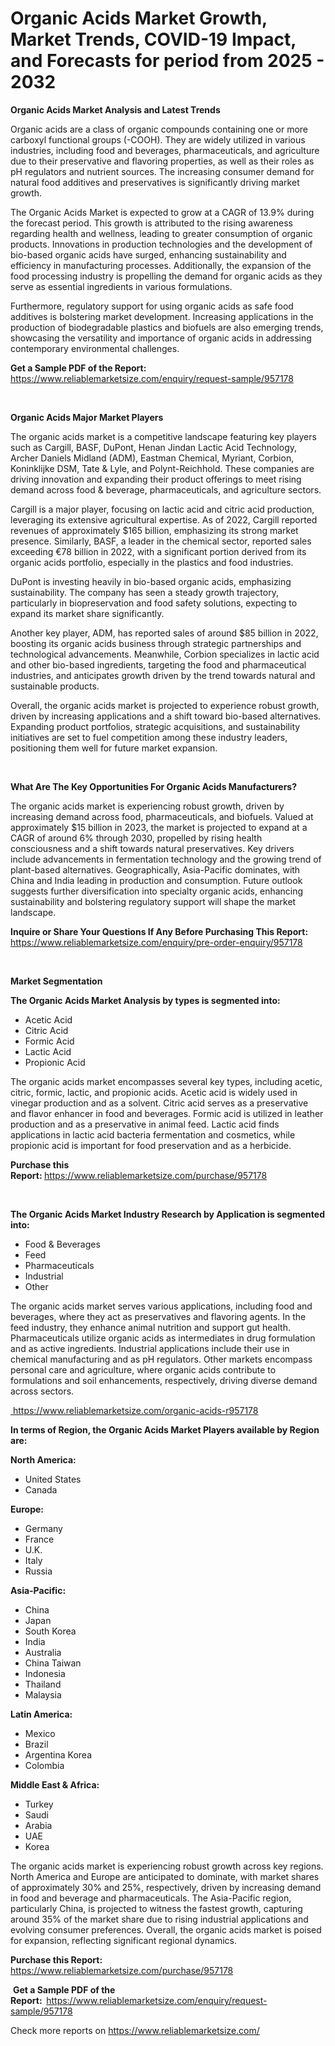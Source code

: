 <p><h1>Organic Acids Market Growth, Market Trends, COVID-19 Impact, and Forecasts for period from 2025 - 2032</h1></p><p><strong>Organic Acids Market Analysis and Latest Trends</strong></p>
<p><p>Organic acids are a class of organic compounds containing one or more carboxyl functional groups (-COOH). They are widely utilized in various industries, including food and beverages, pharmaceuticals, and agriculture due to their preservative and flavoring properties, as well as their roles as pH regulators and nutrient sources. The increasing consumer demand for natural food additives and preservatives is significantly driving market growth.</p><p>The Organic Acids Market is expected to grow at a CAGR of 13.9% during the forecast period. This growth is attributed to the rising awareness regarding health and wellness, leading to greater consumption of organic products. Innovations in production technologies and the development of bio-based organic acids have surged, enhancing sustainability and efficiency in manufacturing processes. Additionally, the expansion of the food processing industry is propelling the demand for organic acids as they serve as essential ingredients in various formulations.</p><p>Furthermore, regulatory support for using organic acids as safe food additives is bolstering market development. Increasing applications in the production of biodegradable plastics and biofuels are also emerging trends, showcasing the versatility and importance of organic acids in addressing contemporary environmental challenges.</p></p>
<p><strong>Get a Sample PDF of the Report:&nbsp;</strong> <a href="https://www.reliablemarketsize.com/enquiry/request-sample/957178?utm_campaign=3165&utm_medium=2&utm_source=Github&utm_content=ia&utm_term=02042025&utm_id=organic-acids">https://www.reliablemarketsize.com/enquiry/request-sample/957178</a></p>
<p>&nbsp;</p>
<p><strong>Organic Acids Major Market Players</strong></p>
<p><p>The organic acids market is a competitive landscape featuring key players such as Cargill, BASF, DuPont, Henan Jindan Lactic Acid Technology, Archer Daniels Midland (ADM), Eastman Chemical, Myriant, Corbion, Koninklijke DSM, Tate & Lyle, and Polynt-Reichhold. These companies are driving innovation and expanding their product offerings to meet rising demand across food & beverage, pharmaceuticals, and agriculture sectors.</p><p>Cargill is a major player, focusing on lactic acid and citric acid production, leveraging its extensive agricultural expertise. As of 2022, Cargill reported revenues of approximately $165 billion, emphasizing its strong market presence. Similarly, BASF, a leader in the chemical sector, reported sales exceeding €78 billion in 2022, with a significant portion derived from its organic acids portfolio, especially in the plastics and food industries.</p><p>DuPont is investing heavily in bio-based organic acids, emphasizing sustainability. The company has seen a steady growth trajectory, particularly in biopreservation and food safety solutions, expecting to expand its market share significantly.</p><p>Another key player, ADM, has reported sales of around $85 billion in 2022, boosting its organic acids business through strategic partnerships and technological advancements. Meanwhile, Corbion specializes in lactic acid and other bio-based ingredients, targeting the food and pharmaceutical industries, and anticipates growth driven by the trend towards natural and sustainable products.</p><p>Overall, the organic acids market is projected to experience robust growth, driven by increasing applications and a shift toward bio-based alternatives. Expanding product portfolios, strategic acquisitions, and sustainability initiatives are set to fuel competition among these industry leaders, positioning them well for future market expansion.</p></p>
<p>&nbsp;</p>
<p><strong>What Are The Key Opportunities For Organic Acids Manufacturers?</strong></p>
<p><p>The organic acids market is experiencing robust growth, driven by increasing demand across food, pharmaceuticals, and biofuels. Valued at approximately $15 billion in 2023, the market is projected to expand at a CAGR of around 6% through 2030, propelled by rising health consciousness and a shift towards natural preservatives. Key drivers include advancements in fermentation technology and the growing trend of plant-based alternatives. Geographically, Asia-Pacific dominates, with China and India leading in production and consumption. Future outlook suggests further diversification into specialty organic acids, enhancing sustainability and bolstering regulatory support will shape the market landscape.</p></p>
<p><strong>Inquire or Share Your Questions If Any Before Purchasing This Report:</strong> <a href="https://www.reliablemarketsize.com/enquiry/pre-order-enquiry/957178?utm_campaign=3165&utm_medium=2&utm_source=Github&utm_content=ia&utm_term=02042025&utm_id=organic-acids">https://www.reliablemarketsize.com/enquiry/pre-order-enquiry/957178</a></p>
<p>&nbsp;</p>
<p><strong>Market Segmentation</strong></p>
<p><strong>The Organic Acids Market Analysis by types is segmented into:</strong></p>
<p><ul><li>Acetic Acid</li><li>Citric Acid</li><li>Formic Acid</li><li>Lactic Acid</li><li>Propionic Acid</li></ul></p>
<p><p>The organic acids market encompasses several key types, including acetic, citric, formic, lactic, and propionic acids. Acetic acid is widely used in vinegar production and as a solvent. Citric acid serves as a preservative and flavor enhancer in food and beverages. Formic acid is utilized in leather production and as a preservative in animal feed. Lactic acid finds applications in lactic acid bacteria fermentation and cosmetics, while propionic acid is important for food preservation and as a herbicide.</p></p>
<p><strong>Purchase this Report:&nbsp;</strong><a href="https://www.reliablemarketsize.com/purchase/957178?utm_campaign=3165&utm_medium=2&utm_source=Github&utm_content=ia&utm_term=02042025&utm_id=organic-acids">https://www.reliablemarketsize.com/purchase/957178</a></p>
<p>&nbsp;</p>
<p><strong>The Organic Acids Market Industry Research by Application is segmented into:</strong></p>
<p><ul><li>Food & Beverages</li><li>Feed</li><li>Pharmaceuticals</li><li>Industrial</li><li>Other</li></ul></p>
<p><p>The organic acids market serves various applications, including food and beverages, where they act as preservatives and flavoring agents. In the feed industry, they enhance animal nutrition and support gut health. Pharmaceuticals utilize organic acids as intermediates in drug formulation and as active ingredients. Industrial applications include their use in chemical manufacturing and as pH regulators. Other markets encompass personal care and agriculture, where organic acids contribute to formulations and soil enhancements, respectively, driving diverse demand across sectors.</p></p>
<p><a href="https://www.reliablemarketsize.com/organic-acids-r957178?utm_campaign=3165&utm_medium=2&utm_source=Github&utm_content=ia&utm_term=02042025&utm_id=organic-acids">&nbsp;https://www.reliablemarketsize.com/organic-acids-r957178</a></p>
<p><strong>In terms of Region, the Organic Acids Market Players available by Region are:</strong></p>
<p>
    <p> <strong> North America: </strong>
        <ul>
            <li>United States</li>
            <li>Canada</li>
        </ul>
        </p> 
    <p> <strong> Europe: </strong>
        <ul>
            <li>Germany</li>
            <li>France</li>
            <li>U.K.</li>
            <li>Italy</li>
            <li>Russia</li>
        </ul>
        </p> 
    <p> <strong> Asia-Pacific: </strong>
        <ul>
            <li>China</li>
            <li>Japan</li>
            <li>South Korea</li>
            <li>India</li>
            <li>Australia</li>
            <li>China Taiwan</li>
            <li>Indonesia</li>
            <li>Thailand</li>
            <li>Malaysia</li>
        </ul>
        </p> 
    <p> <strong> Latin America: </strong>
        <ul>
            <li>Mexico</li>
            <li>Brazil</li>
            <li>Argentina Korea</li>
            <li>Colombia</li>
        </ul>
        </p> 
    <p> <strong> Middle East & Africa: </strong>
        <ul>
            <li>Turkey</li>
            <li>Saudi</li>
            <li>Arabia</li>
            <li>UAE</li>
            <li>Korea</li>
        </ul>
    </p>
    </p>
<p><p>The organic acids market is experiencing robust growth across key regions. North America and Europe are anticipated to dominate, with market shares of approximately 30% and 25%, respectively, driven by increasing demand in food and beverage and pharmaceuticals. The Asia-Pacific region, particularly China, is projected to witness the fastest growth, capturing around 35% of the market share due to rising industrial applications and evolving consumer preferences. Overall, the organic acids market is poised for expansion, reflecting significant regional dynamics.</p></p>
<p><strong>Purchase this Report: </strong><a href="https://www.reliablemarketsize.com/purchase/957178?utm_campaign=3165&utm_medium=2&utm_source=Github&utm_content=ia&utm_term=02042025&utm_id=organic-acids">https://www.reliablemarketsize.com/purchase/957178</a></p>
<p>&nbsp;<strong>Get a Sample PDF of the Report:&nbsp;&nbsp;</strong><a href="https://www.reliablemarketsize.com/enquiry/request-sample/957178?utm_campaign=3165&utm_medium=2&utm_source=Github&utm_content=ia&utm_term=02042025&utm_id=organic-acids">https://www.reliablemarketsize.com/enquiry/request-sample/957178</a></p>
<p><strong></strong></p>
<p>Check more reports on <a href="https://www.reliablemarketsize.com/?utm_campaign=3165&utm_medium=2&utm_source=Github&utm_content=ia&utm_term=02042025&utm_id=organic-acids">https://www.reliablemarketsize.com/</a></p>